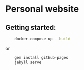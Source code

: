 # Personal website

## Getting started:

```sh
    docker-compose up --build
```

or

```sh
    gem install github-pages
    jekyll serve
```
